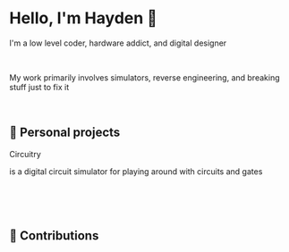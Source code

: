 # Hello, I'm Hayden 👋
I'm a low level coder, hardware addict, and digital designer

<br>

My work primarily involves simulators, reverse engineering, and breaking stuff just to fix it

<br>

## 🚀 Personal projects

<href a=github.com/haydfree/circuitry>Circuitry</href> <p> is a digital circuit simulator for playing around with circuits and gates </p>

<br>
<br>
<br>

## 🚀 Contributions

